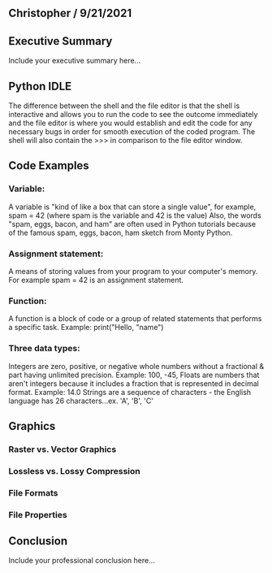 ## Christopher / 9/21/2021

## Executive Summary 
Include your executive summary here...

## Python IDLE
The difference between the shell and the file editor is that the shell is interactive and allows you to run the code to see the outcome immediately and the file editor is where you would establish and edit the code for any necessary bugs in order for smooth execution of the coded program. The shell will also contain the >>> in comparison to the file editor window. 

## Code Examples
### Variable: 
A variable is "kind of like a box that can store a single value", for example, spam = 42 (where spam is the variable and 42 is the value)
Also, the words "spam, eggs, bacon, and ham" are often used in Python tutorials because of the famous spam, eggs, bacon, ham sketch from Monty Python.
### Assignment statement:
A means of storing values from your program to your computer's memory. For example spam = 42 is an assignment statement. 
### Function:
A function is a block of code or a group of related statements that performs a specific task. Example: print("Hello, "name")
### Three data types:
Integers are zero, positive, or negative whole numbers without a fractional & part having unlimited precision. Example: 100, -45, 
Floats are numbers that aren't integers because it includes a fraction that is represented in decimal format. Example: 14.0
Strings are a sequence of characters - the English language has 26 characters...ex. 'A', 'B', 'C' 

## Graphics

### Raster vs. Vector Graphics
### Lossless vs. Lossy Compression
### File Formats
### File Properties

## Conclusion

Include your professional conclusion here...
